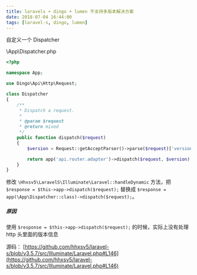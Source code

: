 ```yaml
---
title: laravels + dingo + lumen 不支持多版本解决方案
date: 2018-07-04 16:44:00
tags: [laravel-s, dingo, lumen]
---
```


自定义一个 Dispatcher

\App\Dispatcher.php

```php
<?php

namespace App;

use Dingo\Api\Http\Request;

class Dispatcher
{
    /**
     * Dispatch a request.
     *
     * @param $request
     * @return mixed
     */
    public function dispatch($request)
    {
        $version = Request::getAcceptParser()->parse($request)['version'];

        return app('api.router.adapter')->dispatch($request, $version);
    }
}
```

修改 `\Hhxsv5\LaravelS\Illuminate\Laravel::handleDynamic` 方法，把 `$response = $this->app->dispatch($request);` 替换成 `$response = app(\App\Dispatcher::class)->dispatch($request);`。

##### 原因

使用 `$response = $this->app->dispatch($request);` 的时候，实际上没有处理 http 头里面的版本信息

源码：
[https://github.com/hhxsv5/laravel-s/blob/v3.5.7/src/Illuminate/Laravel.php#L146](https://github.com/hhxsv5/laravel-s/blob/v3.5.7/src/Illuminate/Laravel.php#L146)
